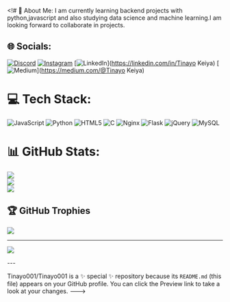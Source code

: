 <!# 💫 About Me:
I am currently learning backend projects with python,javascript and also studying data science and machine learning.I am looking forward to collaborate in projects.


## 🌐 Socials:
[![Discord](https://img.shields.io/badge/Discord-%237289DA.svg?logo=discord&logoColor=white)](https://discord.gg/Tinayo001) [![Instagram](https://img.shields.io/badge/Instagram-%23E4405F.svg?logo=Instagram&logoColor=white)](https://instagram.com/1_hndx) [![LinkedIn](https://img.shields.io/badge/LinkedIn-%230077B5.svg?logo=linkedin&logoColor=white)](https://linkedin.com/in/Tinayo Keiya) [![Medium](https://img.shields.io/badge/Medium-12100E?logo=medium&logoColor=white)](https://medium.com/@Tinayo Keiya) 

# 💻 Tech Stack:
![JavaScript](https://img.shields.io/badge/javascript-%23323330.svg?style=for-the-badge&logo=javascript&logoColor=%23F7DF1E) ![Python](https://img.shields.io/badge/python-3670A0?style=for-the-badge&logo=python&logoColor=ffdd54) ![HTML5](https://img.shields.io/badge/html5-%23E34F26.svg?style=for-the-badge&logo=html5&logoColor=white) ![C](https://img.shields.io/badge/c-%2300599C.svg?style=for-the-badge&logo=c&logoColor=white) ![Nginx](https://img.shields.io/badge/nginx-%23009639.svg?style=for-the-badge&logo=nginx&logoColor=white) ![Flask](https://img.shields.io/badge/flask-%23000.svg?style=for-the-badge&logo=flask&logoColor=white) ![jQuery](https://img.shields.io/badge/jquery-%230769AD.svg?style=for-the-badge&logo=jquery&logoColor=white) ![MySQL](https://img.shields.io/badge/mysql-4479A1.svg?style=for-the-badge&logo=mysql&logoColor=white)
# 📊 GitHub Stats:
![](https://github-readme-stats.vercel.app/api?username=Tinayo001&theme=dark&hide_border=false&include_all_commits=false&count_private=false)<br/>
![](https://github-readme-streak-stats.herokuapp.com/?user=Tinayo001&theme=dark&hide_border=false)<br/>
![](https://github-readme-stats.vercel.app/api/top-langs/?username=Tinayo001&theme=dark&hide_border=false&include_all_commits=false&count_private=false&layout=compact)

## 🏆 GitHub Trophies
![](https://github-profile-trophy.vercel.app/?username=Tinayo001&theme=radical&no-frame=false&no-bg=true&margin-w=4)

---
[![](https://visitcount.itsvg.in/api?id=Tinayo001&icon=0&color=0)](https://visitcount.itsvg.in)

<!-- Proudly created with GPRM ( https://gprm.itsvg.in ) -->---
Tinayo001/Tinayo001 is a ✨ special ✨ repository because its `README.md` (this file) appears on your GitHub profile.
You can click the Preview link to take a look at your changes.
--->
